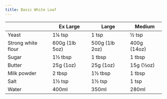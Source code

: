 ```yaml
---
title: Basic White Loaf
---
```


|                    | Ex Large       | Large          | Medium      |
|--------------------|----------------|----------------|-------------|
| Yeast              | 1¼ tsp         | 1 tsp          | ½ tsp       |
| Strong white flour | 600g (1lb 5oz) | 500g (1lb 2oz) | 400g (14oz) |
| Sugar              | 1½ tbsp        | 1 tbsp         | 1 tbsp      |
| Butter             | 25g (1oz)      | 25g (1oz)      | 15g (½oz)   |
| Milk powder        | 2 tbsp         | 1½ tbsp        | 1 tbsp      |
| Salt               | 1½ tsp         | 1½ tsp         | 1 tsp       |
| Water              | 400ml          | 350ml          | 280ml       |
